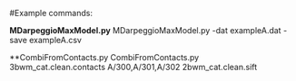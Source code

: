 #Example commands:

**MDarpeggioMaxModel.py**
    MDarpeggioMaxModel.py -dat exampleA.dat -save exampleA.csv

**CombiFromContacts.py
    CombiFromContacts.py 3bwm_cat.clean.contacts A/300,A/301,A/302 2bwm_cat.clean.sift
